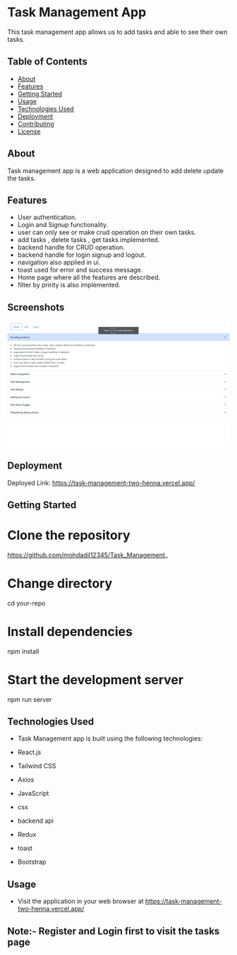 # Task Management App

 This task management app  allows us to add tasks and able to see their own tasks.

## Table of Contents

- [About](#about)
- [Features](#features)
- [Getting Started](#getting-started)
- [Usage](#usage)
- [Technologies Used](#technologies-used)
- [Deployment](#deployment)
- [Contributing](#contributing)
- [License](#license)

## About

Task management app is a web application designed to add delete update the tasks.

## Features

- User authentication.
- Login and Signup functionality.
- user can only see or make crud operation on their own tasks.
- add tasks , delete tasks , get tasks implemented.
- backend handle for CRUD operation.
- backend handle for login signup and logout.
- navigation also applied in ui.
- toast used for error and success message.
- Home page where all the features are described.
- filter by pririty is also implemented.


## Screenshots

![Screenshot 1](./src/assets/home.png)

## Deployment

Deployed Link: https://task-management-two-henna.vercel.app/

## Getting Started

# Clone the repository

https://github.com/mohdadil12345/Task_Management_

# Change directory

cd your-repo

# Install dependencies

npm install

# Start the development server

npm run server

## Technologies Used

- Task Management app  is built using the following technologies:

- React.js
- Tailwind CSS
- Axios
- JavaScript
- css
- backend api
- Redux
- toast
- Bootstrap

## Usage

- Visit the application in your web browser at https://task-management-two-henna.vercel.app/


## Note:- Register and Login first to visit the tasks page